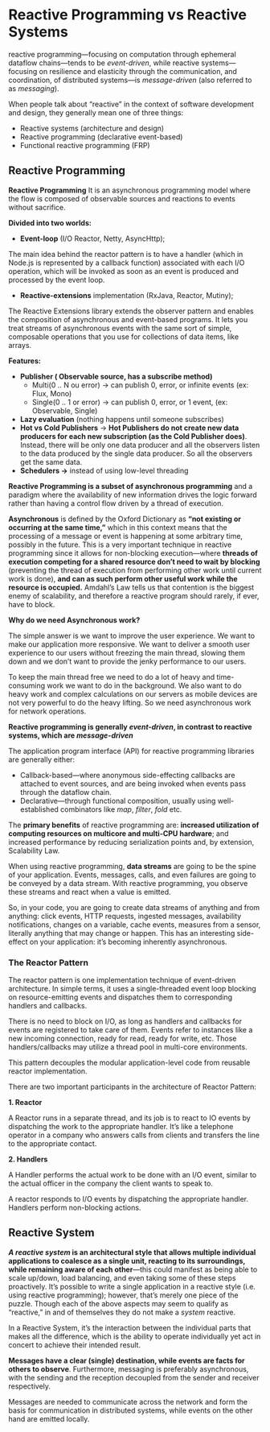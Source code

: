 # Reactive Programming vs Reactive Systems

reactive programming—focusing on computation through ephemeral dataflow chains—tends to be *event-driven*, while reactive systems—focusing on resilience and elasticity through the communication, and coordination, of distributed systems—is *message-driven* (also referred to as *messaging*).

When people talk about “reactive” in the context of software development and design, they generally mean one of three things:

- Reactive systems (architecture and design)
- Reactive programming (declarative event-based)
- Functional reactive programming (FRP)

## Reactive Programming

**Reactive Programming** It is an asynchronous programming model where the flow is composed of observable sources and reactions to events without sacrifice.

**Divided into two worlds:**

- **Event-loop** (I/O Reactor, Netty, AsyncHttp);

The main idea behind the reactor pattern is to have a handler (which in Node.js is represented by a callback function) associated with each I/O operation, which will be invoked as soon as an event is produced and processed by the event loop.

- **Reactive-extensions** implementation (RxJava, Reactor, Mutiny);

The Reactive Extensions library extends the observer pattern and enables the composition of asynchronous and event-based programs. It lets you treat streams of asynchronous events with the same sort of simple, composable operations that you use for collections of data items, like arrays.

**Features:**

- **Publisher ( Observable source, has a subscribe method)**
    - Multi(0 .. N ou error) → can publish 0, error, or infinite events (ex: Flux, Mono)
    - Single(0 .. 1 or error) → can publish 0, error, or 1 event, (ex: Observable, Single)
- **Lazy evaluation** (nothing happens until someone subscribes)
- **Hot vs Cold Publishers** → **Hot Publishers do not create new data producers for each new subscription (as the Cold Publisher does)**. Instead, there will be only one data producer and all the observers listen to the data produced by the single data producer. So all the observers get the same data.
- **Schedulers →** instead of using low-level threading

**Reactive Programming is a subset of asynchronous programming** and a paradigm where the availability of new information drives the logic forward rather than having a control flow driven by a thread of execution.

**Asynchronous** is defined by the Oxford Dictionary as **“not existing or occurring at the same time,”** which in this context means that the processing of a message or event is happening at some arbitrary time, possibly in the future. This is a very important technique in reactive programming since it allows for non-blocking execution—where **threads of execution competing for a shared resource don’t need to wait by blocking** (preventing the thread of execution from performing other work until current work is done), **and can as such perform other useful work while the resource is occupied.** Amdahl’s Law tells us that contention is the biggest enemy of scalability, and therefore a reactive program should rarely, if ever, have to block.

****Why do we need Asynchronous work?****

The simple answer is we want to improve the user experience. We want to make our application more responsive. We want to deliver a smooth user experience to our users without freezing the main thread, slowing them down and we don’t want to provide the jenky performance to our users.

To keep the main thread free we need to do a lot of heavy and time-consuming work we want to do in the background. We also want to do heavy work and complex calculations on our servers as mobile devices are not very powerful to do the heavy lifting. So we need asynchronous work for network operations.

**Reactive programming is generally *event-driven*, in contrast to reactive systems, which are *message-driven***

The application program interface (API) for reactive programming libraries are generally either:

- Callback-based—where anonymous side-effecting callbacks are attached to event sources, and are being invoked when events pass through the dataflow chain.
- Declarative—through functional composition, usually using well-established combinators like *map*, *filter*, *fold* etc.

The **primary benefits** of reactive programming are: **increased utilization of computing resources on multicore and multi-CPU hardware**; and increased performance by reducing serialization points and, by extension, Scalability Law.

When using reactive programming, **data streams** are going to be the spine of your application. Events, messages, calls, and even failures are going to be conveyed by a data stream. With reactive programming, you observe these streams and react when a value is emitted.

So, in your code, you are going to create data streams of anything and from anything: click events, HTTP requests, ingested messages, availability notifications, changes on a variable, cache events, measures from a sensor, literally anything that may change or happen. This has an interesting side-effect on your application: it’s becoming inherently asynchronous.

### **The Reactor Pattern**

The reactor pattern is one implementation technique of event-driven architecture. In simple terms, it uses a single-threaded event loop blocking on resource-emitting events and dispatches them to corresponding handlers and callbacks.

There is no need to block on I/O, as long as handlers and callbacks for events are registered to take care of them. Events refer to instances like a new incoming connection, ready for read, ready for write, etc. Those handlers/callbacks may utilize a thread pool in multi-core environments.

This pattern decouples the modular application-level code from reusable reactor implementation.

There are two important participants in the architecture of Reactor Pattern:

**1. Reactor**

A Reactor runs in a separate thread, and its job is to react to IO events by dispatching the work to the appropriate handler. It’s like a telephone operator in a company who answers calls from clients and transfers the line to the appropriate contact.

**2. Handlers**

A Handler performs the actual work to be done with an I/O event, similar to the actual officer in the company the client wants to speak to.

A reactor responds to I/O events by dispatching the appropriate handler. Handlers perform non-blocking actions.

## Reactive System

***A reactive system* is an architectural style that allows multiple individual applications to coalesce as a single unit, reacting to its surroundings, while remaining aware of each other**—this could manifest as being able to scale up/down, load balancing, and even taking some of these steps proactively. It’s possible to write a single application in a reactive style (i.e. using reactive programming); however, that’s merely one piece of the puzzle. Though each of the above aspects may seem to qualify as “reactive,” in and of themselves they do not make a *system* reactive.

In a Reactive System, it’s the interaction between the individual parts that makes all the difference, which is the ability to operate individually yet act in concert to achieve their intended result.

**Messages have a clear (single) destination, while events are facts for others to observe**. Furthermore, messaging is preferably asynchronous, with the sending and the reception decoupled from the sender and receiver respectively.

Messages are needed to communicate across the network and form the basis for communication in distributed systems, while events on the other hand are emitted locally.